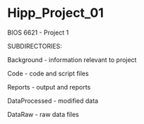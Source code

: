 # Hipp_Project_01
BIOS 6621 - Project 1

SUBDIRECTORIES:

Background - information relevant to project

Code - code and script files

Reports - output and reports

DataProcessed - modified data

DataRaw - raw data files
